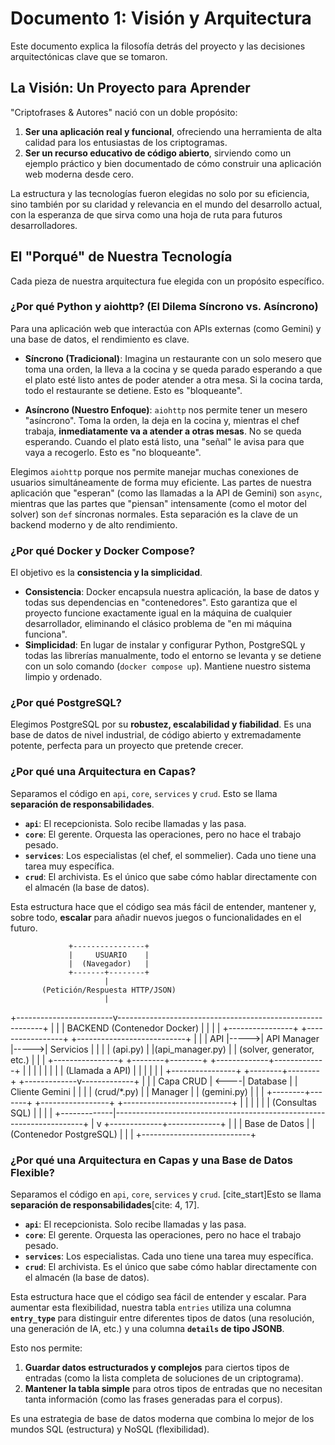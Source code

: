 # Documento 1: Visión y Arquitectura

Este documento explica la filosofía detrás del proyecto y las decisiones arquitectónicas clave que se tomaron.

## La Visión: Un Proyecto para Aprender

"Criptofrases & Autores" nació con un doble propósito:
1.  **Ser una aplicación real y funcional**, ofreciendo una herramienta de alta calidad para los entusiastas de los criptogramas.
2.  **Ser un recurso educativo de código abierto**, sirviendo como un ejemplo práctico y bien documentado de cómo construir una aplicación web moderna desde cero.

La estructura y las tecnologías fueron elegidas no solo por su eficiencia, sino también por su claridad y relevancia en el mundo del desarrollo actual, con la esperanza de que sirva como una hoja de ruta para futuros desarrolladores.

## El "Porqué" de Nuestra Tecnología

Cada pieza de nuestra arquitectura fue elegida con un propósito específico.

### ¿Por qué Python y aiohttp? (El Dilema Síncrono vs. Asíncrono)

Para una aplicación web que interactúa con APIs externas (como Gemini) y una base de datos, el rendimiento es clave.

* **Síncrono (Tradicional)**: Imagina un restaurante con un solo mesero que toma una orden, la lleva a la cocina y se queda parado esperando a que el plato esté listo antes de poder atender a otra mesa. Si la cocina tarda, todo el restaurante se detiene. Esto es "bloqueante".

* **Asíncrono (Nuestro Enfoque)**: `aiohttp` nos permite tener un mesero "asíncrono". Toma la orden, la deja en la cocina y, mientras el chef trabaja, **inmediatamente va a atender a otras mesas**. No se queda esperando. Cuando el plato está listo, una "señal" le avisa para que vaya a recogerlo. Esto es "no bloqueante".

Elegimos `aiohttp` porque nos permite manejar muchas conexiones de usuarios simultáneamente de forma muy eficiente. Las partes de nuestra aplicación que "esperan" (como las llamadas a la API de Gemini) son `async`, mientras que las partes que "piensan" intensamente (como el motor del solver) son `def` síncronas normales. Esta separación es la clave de un backend moderno y de alto rendimiento.

### ¿Por qué Docker y Docker Compose?

El objetivo es la **consistencia y la simplicidad**.
* **Consistencia**: Docker encapsula nuestra aplicación, la base de datos y todas sus dependencias en "contenedores". Esto garantiza que el proyecto funcione exactamente igual en la máquina de cualquier desarrollador, eliminando el clásico problema de "en mi máquina funciona".
* **Simplicidad**: En lugar de instalar y configurar Python, PostgreSQL y todas las librerías manualmente, todo el entorno se levanta y se detiene con un solo comando (`docker compose up`). Mantiene nuestro sistema limpio y ordenado.

### ¿Por qué PostgreSQL?

Elegimos PostgreSQL por su **robustez, escalabilidad y fiabilidad**. Es una base de datos de nivel industrial, de código abierto y extremadamente potente, perfecta para un proyecto que pretende crecer.

### ¿Por qué una Arquitectura en Capas?

Separamos el código en `api`, `core`, `services` y `crud`. Esto se llama **separación de responsabilidades**.
* **`api`**: El recepcionista. Solo recibe llamadas y las pasa.
* **`core`**: El gerente. Orquesta las operaciones, pero no hace el trabajo pesado.
* **`services`**: Los especialistas (el chef, el sommelier). Cada uno tiene una tarea muy específica.
* **`crud`**: El archivista. Es el único que sabe cómo hablar directamente con el almacén (la base de datos).

Esta estructura hace que el código sea más fácil de entender, mantener y, sobre todo, **escalar** para añadir nuevos juegos o funcionalidades en el futuro.

                 +----------------+
                 |     USUARIO    |
                 |  (Navegador)   |
                 +-------+--------+
                         |
           (Petición/Respuesta HTTP/JSON)
                         |
+------------------------v-----------------------------------------------------------+
|                                                                                    |
|                           BACKEND (Contenedor Docker)                              |
|                                                                                    |
|    +----------------+      +-----------------+      +---------------------------+  |
|    |      API       |----->|   API Manager   |----->|         Servicios         |  |
|    |    (api.py)    |      |(api_manager.py) |      | (solver, generator, etc.) |  |
|    +----------------+      +--------+--------+      +-------------+-------------+  |
|                                     |                            |                 |
|                                     |                            | (Llamada a API) |
|                                     |                            |                 |
|    +----------------+      +--------+--------+      +-------------v-------------+  |
|    |   Capa CRUD    | <----|    Database     |      |       Cliente Gemini      |  |
|    | (crud/*.py)    |      |    Manager      |      |         (gemini.py)       |  |
|    +--------+-------+      +-----------------+      +---------------------------+  |
|             |                                                                      |
|             | (Consultas SQL)                                                      |
|             |                                                                      |
+-------------|----------------------------------------------------------------------+
              |
              v
+-------------+-------------+
|                           |
|       Base de Datos       |
|   (Contenedor PostgreSQL) |
|                           |
+---------------------------+

### ¿Por qué una Arquitectura en Capas y una Base de Datos Flexible?

Separamos el código en `api`, `core`, `services` y `crud`. [cite_start]Esto se llama **separación de responsabilidades**[cite: 4, 17].

* **`api`**: El recepcionista. Solo recibe llamadas y las pasa.
* **`core`**: El gerente. Orquesta las operaciones, pero no hace el trabajo pesado.
* **`services`**: Los especialistas. Cada uno tiene una tarea muy específica.
* **`crud`**: El archivista. Es el único que sabe cómo hablar directamente con el almacén (la base de datos).

Esta estructura hace que el código sea fácil de entender y escalar. Para aumentar esta flexibilidad, nuestra tabla `entries` utiliza una columna **`entry_type`** para distinguir entre diferentes tipos de datos (una resolución, una generación de IA, etc.) y una columna **`details` de tipo JSONB**.

Esto nos permite:
1.  **Guardar datos estructurados y complejos** para ciertos tipos de entradas (como la lista completa de soluciones de un criptograma).
2.  **Mantener la tabla simple** para otros tipos de entradas que no necesitan tanta información (como las frases generadas para el corpus).

Es una estrategia de base de datos moderna que combina lo mejor de los mundos SQL (estructura) y NoSQL (flexibilidad).